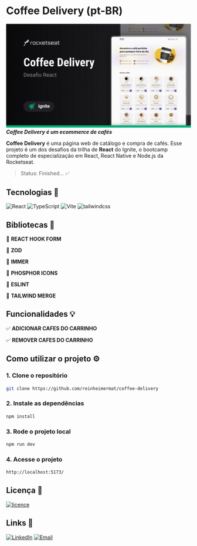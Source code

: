 # Coffee Delivery (pt-BR)
[![Banner](./public/Cover.jpg)](#)
***Coffee Delivery é um ecommerce de cafés***

**Coffee Delivery** é uma página web de catálogo e compra de cafés. Esse projeto é um dos desafios da trilha de **React** do Ignite, o bootcamp completo de especialização em React, React Native e Node.js da Rocketseat.

> Status: Finished... ✅

## Tecnologias 🚀

![React](https://img.shields.io/badge/React-20232A?style=for-the-badge&logo=react&logoColor=61DAFB)
![TypeScript](https://img.shields.io/badge/TypeScript-007ACC?style=for-the-badge&logo=typescript&logoColor=white)
![Vite](https://img.shields.io/badge/vite-%23646CFF.svg?style=for-the-badge&logo=vite&logoColor=white)
![tailwindcss](https://img.shields.io/badge/Tailwind_CSS-38B2AC?style=for-the-badge&logo=tailwind-css&logoColor=white)

## Bibliotecas 📕

📑 **REACT HOOK FORM**

📑 **ZOD**

📑 **IMMER**

📑 **PHOSPHOR ICONS**

📑 **ESLINT**

📑 **TAILWIND MERGE**

## Funcionalidades 💡

✅ **ADICIONAR CAFES DO CARRINHO**

✅ **REMOVER CAFES DO CARRINHO**

## Como utilizar o projeto ⚙️

### 1. Clone o repositório
```sh
git clone https://github.com/reinheimermat/coffee-delivery
```
### 2. Instale as dependências
```sh
npm install
```

### 3. Rode o projeto local
```sh
npm run dev
```
### 4. Acesse o projeto
```sh
http://localhost:5173/
```

## Licença 📝

[![licence](https://img.shields.io/github/license/reinheimermat/discover.svg)](https://github.com/Ileriayo/markdown-badges/blob/master/LICENSE)

## Links 🔗

[![LinkedIn](https://img.shields.io/badge/linkedin-%230077B5.svg?style=for-the-badge&logo=linkedin&logoColor=white)](https://www.linkedin.com/in/reinheimermat/)
[![Email](https://img.shields.io/badge/Gmail-D14836?style=for-the-badge&logo=gmail&logoColor=white)](mailto:contatoreinheimer@gmail.com)